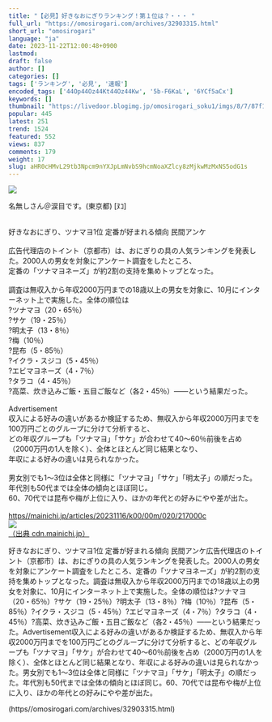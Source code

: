 ```yaml
---
title: "【必見】好きなおにぎりランキング！第１位は？・・・ "
full_url: "https://omosirogari.com/archives/32903315.html"
short_url: "omosirogari"
language: "ja"
date: 2023-11-22T12:00:48+0900
lastmod: 
draft: false
author: []
categories: []
tags: ['ランキング', '必見', '速報']
encoded_tags: ['44Op44Oz44Kt44Oz44Kw', '5b-F6KaL', '6YCf5aCx']
keywords: []
thumbnail: "https://livedoor.blogimg.jp/omosirogari_soku1/imgs/8/7/87f1b652.jpg"
popular: 445
latest: 251
trend: 1524
featured: 552
views: 837
comments: 179
weight: 17
slug: aHR0cHMvL29tb3Npcm9nYXJpLmNvbS9hcmNoaXZlcy8zMjkwMzMxNS5odG1s
---
```


![](https://livedoor.blogimg.jp/omosirogari_soku1/imgs/8/7/87f1b652.jpg)

<div><p>名無しさん＠涙目です。(東京都) [ﾇｺ] </p><br> 好きなおにぎり、ツナマヨ1位 定番が好まれる傾向 民間アンケ <br> <br> 広告代理店のトイント（京都市）は、おにぎりの具の人気ランキングを発表した。2000人の男女を対象にアンケート調査をしたところ、 <br> 定番の「ツナマヨネーズ」が約2割の支持を集めトップとなった。 <br> <br> 調査は無収入から年収2000万円までの18歳以上の男女を対象に、10月にインターネット上で実施した。全体の順位は <br> ?ツナマヨ（20・65％） <br> ?サケ（19・25％） <br> ?明太子（13・8％） <br> ?梅（10％） <br> ?昆布（5・85％） <br> ?イクラ・スジコ（5・45％） <br> ?エビマヨネーズ（4・7％） <br> ?タラコ（4・45％） <br> ?高菜、炊き込みご飯・五目ご飯など（各2・45％）――という結果だった。 <br> <br> Advertisement <br> 収入による好みの違いがあるか検証するため、無収入から年収2000万円までを100万円ごとのグループに分けて分析すると、 <br> どの年収グループも「ツナマヨ」「サケ」が合わせて40〜60％前後を占め（2000万円の1人を除く）、全体とほとんど同じ結果となり、 <br> 年収による好みの違いは見られなかった。 <br> <br> 男女別でも1〜3位は全体と同様に「ツナマヨ」「サケ」「明太子」の順だった。年代別も50代までは全体の傾向とほぼ同じ。 <br> 60、70代では昆布や梅が上位に入り、ほかの年代との好みにやや差が出た。 <br> <br> <a target='_blank' href='https//mainichi.jp/articles/20231116/k00/00m/020/217000c'>https//mainichi.jp/articles/20231116/k00/00m/020/217000c</a> <br> <a href='https//cdn.mainichi.jp/vol1/2023/11/16/20231116k0000m020214000p/0c6.jpg' target='_blank' class='' id='img_1_1'><img src='https//livedoor.blogimg.jp/omosirogari_soku1/imgs/a/2/a2973b9a.jpg'><br>（出典 cdn.mainichi.jp）<br></a><p>好きなおにぎり、ツナマヨ1位 定番が好まれる傾向 民間アンケ広告代理店のトイント（京都市）は、おにぎりの具の人気ランキングを発表した。2000人の男女を対象にアンケート調査をしたところ、定番の「ツナマヨネーズ」が約2割の支持を集めトップとなった。調査は無収入から年収2000万円までの18歳以上の男女を対象に、10月にインターネット上で実施した。全体の順位は?ツナマヨ（20・65％）?サケ（19・25％）?明太子（13・8％）?梅（10％）?昆布（5・85％）?イクラ・スジコ（5・45％）?エビマヨネーズ（4・7％）?タラコ（4・45％）?高菜、炊き込みご飯・五目ご飯など（各2・45％）――という結果だった。Advertisement収入による好みの違いがあるか検証するため、無収入から年収2000万円までを100万円ごとのグループに分けて分析すると、どの年収グループも「ツナマヨ」「サケ」が合わせて40〜60％前後を占め（2000万円の1人を除く）、全体とほとんど同じ結果となり、年収による好みの違いは見られなかった。男女別でも1〜3位は全体と同様に「ツナマヨ」「サケ」「明太子」の順だった。年代別も50代までは全体の傾向とほぼ同じ。60、70代では昆布や梅が上位に入り、ほかの年代との好みにやや差が出た。</p></div>

(https//omosirogari.com/archives/32903315.html)
